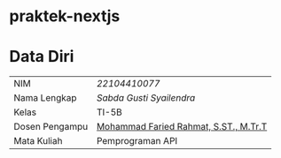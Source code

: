 # praktek-nextjs

# Data Diri

|  |  |
|--|--|
| NIM | *22104410077* |
| Nama Lengkap | *Sabda Gusti Syailendra* |
| Kelas | TI-5B |
| Dosen Pengampu | [Mohammad Faried Rahmat, S.ST., M.Tr.T](https://github.com/fariedrahmat) |
| Mata Kuliah | Pemprograman API |
